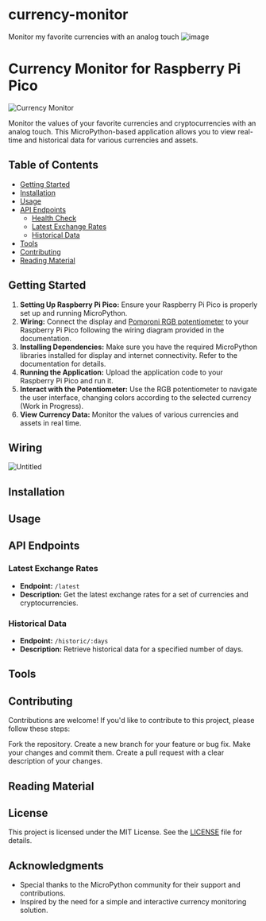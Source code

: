 # currency-monitor
Monitor my favorite currencies with an analog touch
![image](https://github.com/mlucchelli/currency-monitor/assets/17179003/61aa7f5d-5946-44c0-80f2-6999a9f714e6)

# Currency Monitor for Raspberry Pi Pico

![Currency Monitor](app_screenshot.png)

Monitor the values of your favorite currencies and cryptocurrencies with an analog touch. This MicroPython-based application allows you to view real-time and historical data for various currencies and assets.

## Table of Contents

- [Getting Started](#getting-started)
- [Installation](#installation)
- [Usage](#usage)
- [API Endpoints](#api-endpoints)
  - [Health Check](#health-check)
  - [Latest Exchange Rates](#latest-exchange-rates)
  - [Historical Data](#historical-data)
- [Tools](#tools)
- [Contributing](#contributing)
- [Reading Material](#reading-material)

## Getting Started

1. **Setting Up Raspberry Pi Pico:** Ensure your Raspberry Pi Pico is properly set up and running MicroPython.
2. **Wiring:** Connect the display and [Pomoroni RGB potentiometer](https://learn.pimoroni.com/tutorial/sandyj/getting-started-with-rgb-potentiometer) to your Raspberry Pi Pico following the wiring diagram provided in the documentation.
3. **Installing Dependencies:** Make sure you have the required MicroPython libraries installed for display and internet connectivity. Refer to the documentation for details.
4. **Running the Application:** Upload the application code to your Raspberry Pi Pico and run it.
5. **Interact with the Potentiometer:** Use the RGB potentiometer to navigate the user interface, changing colors according to the selected currency (Work in Progress).
6. **View Currency Data:** Monitor the values of various currencies and assets in real time.

## Wiring

![Untitled](https://github.com/mlucchelli/currency-monitor/assets/17179003/dfaf2ceb-cd28-4041-b6c0-6c4bc6cd76e7)

## Installation



## Usage


## API Endpoints

### Latest Exchange Rates

- **Endpoint:** `/latest`
- **Description:** Get the latest exchange rates for a set of currencies and cryptocurrencies.

### Historical Data

- **Endpoint:** `/historic/:days`
- **Description:** Retrieve historical data for a specified number of days.

## Tools



## Contributing

Contributions are welcome! If you'd like to contribute to this project, please follow these steps:

Fork the repository.
Create a new branch for your feature or bug fix.
Make your changes and commit them.
Create a pull request with a clear description of your changes.
## Reading Material

## License

This project is licensed under the MIT License. See the [LICENSE](LICENSE) file for details.

## Acknowledgments

- Special thanks to the MicroPython community for their support and contributions.
- Inspired by the need for a simple and interactive currency monitoring solution.
